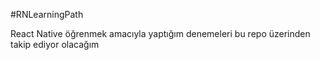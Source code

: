 #RNLearningPath


React Native öğrenmek amacıyla yaptığım denemeleri bu repo üzerinden takip ediyor olacağım  
